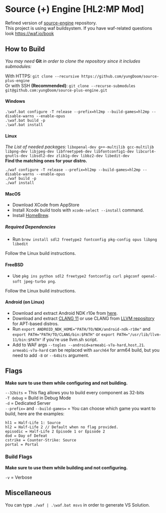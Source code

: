 # Source (+) Engine [HL2:MP Mod]

Refined version of [source-engine](https://github.com/nillerusr/source-engine) repository.<br>
This project is using waf buildsystem. If you have waf-related questions look https://waf.io/book

## How to Build

*You may need* **Git** *in order to clone the repository since it includes submodules:*

With HTTPS: ``git clone --recursive https://github.com/yungDoom/source-plus-engine``<br>
Or with SSH **(Recommended)**: ``git clone --recurse-submodules git@github.com:yungDoom/source-plus-engine.git``

#### Windows

```
.\waf.bat configure -T release --prefix=hl2mp --build-games=hl2mp --disable-warns --enable-opus
.\waf.bat build -p
.\waf.bat install
```

#### Linux

*The List of needed packages:*
``libopenal-dev g++-multilib gcc-multilib libpng-dev libjpeg-dev libfreetype6-dev libfontconfig1-dev libcurl4-gnutls-dev libsdl2-dev zlib1g-dev libbz2-dev libedit-dev``<br>
**Find the matching ones for your distro.**

```
./waf configure -T release --prefix=hl2mp --build-games=hl2mp --disable-warns --enable-opus
./waf build -p
./waf install
```

#### MacOS

- Download XCode from AppStore
- Install Xcode build tools with ``xcode-select --install`` command.
- Install [HomeBrew](https://brew.sh/).

##### Required Dependencies

- Run ``brew install sdl2 freetype2 fontconfig pkg-config opus libpng libedit``

Follow the Linux build instructions.

#### FreeBSD

- Use ``pkg ins python sdl2 freetype2 fontconfig curl pkgconf openal-soft jpeg-turbo png``.

Follow the Linux build instructions.

#### Android (on Linux)

- Download and extract Android NDK r10e from [here](https://github.com/android/ndk/wiki/Unsupported-Downloads).
- Download and extract [CLANG 11](https://github.com/llvm/llvm-project/releases/download/llvmorg-11.1.0/clang+llvm-11.1.0-x86_64-linux-gnu-ubuntu-16.04.tar.xz) or use CLANG from [LLVM repository](https://apt.llvm.org) for APT-based distros.
- Run `export ANDROID_NDK_HOME="PATH/TO/NDK/android-ndk-r10e"` and `export PATH="PATH/TO/CLANG/bin:$PATH"` or `export PATH="/usr/lib/llvm-11/bin:$PATH"` if you're use llvm.sh script.
- Add to WAF args `--togles --android=armeabi-v7a-hard,host,21`. `armeabi-v7a-hard` can be replaced with `aarch64` for arm64 build, but you need to add `-8` or `--64bits` argument.

## Flags

**Make sure to use them while configuring and not building.**

``--32bits`` = This flag allows you to build every component as 32-bits<br>
``-T debug`` = Build in Debug Mode<br>
``-d`` = Dedicated Server<br>
``--prefix=`` and ``--build-games=`` = You can choose which game you want to build, here are the examples:

```
hl1 = Half-Life 1: Source
hl2 = Half-Life 2 // Default when no flag provided.
episodic = Half-Life 2 Episode 1 or Episode 2
dod = Day of Defeat
cstrike = Counter-Strike: Source
portal = Portal
```

### Build Flags


**Make sure to use them while building and not configuring.**

``-v`` = Verbose

## Miscellaneous

You can type ``./waf | .\waf.bat msvs`` in order to generate VS Solution. 